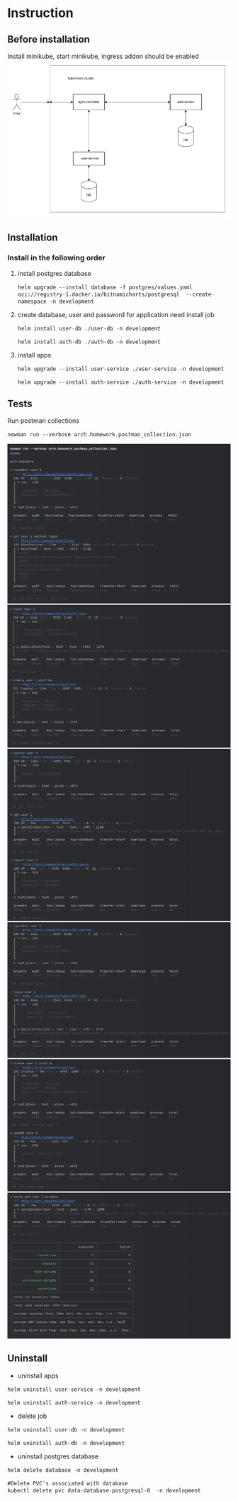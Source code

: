 # Instruction
## Before installation
Install minikube, start minikube, ingress addon should be enabled
![image](schema.png)

## Installation
### Install in the following order
1. install postgres database
    ```shell
    helm upgrade --install database -f postgres/values.yaml oci://registry-1.docker.io/bitnamicharts/postgresql  --create-namespace -n development
    ```
2. create database, user and password for application need install job
    ```shell
    helm install user-db ./user-db -n development
    ```
    ```shell
    helm install auth-db ./auth-db -n development
    ```
3. install apps
    ```shell
    helm upgrade --install user-service ./user-service -n development
    ```
    ```shell
    helm upgrade --install auth-service ./auth-service -n development
    ```
## Tests
Run postman collections 
```shell
newman run --verbose arch.homework.postman_collection.json
```
![image](test1.png)
![image](test2.png)
![image](test3.png)
![image](test4.png)
![image](test5.png)
![image](test6.png)

## Uninstall
* uninstall apps
```shell
helm uninstall user-service -n development
```
```shell
helm uninstall auth-service -n development
```
* delete job
```shell
helm uninstall user-db -n development
```
```shell
helm uninstall auth-db -n development
```
* uninstall postgres database
```shell
helm delete database -n development
```
```shell
#Delete PVC's associated with database
kubectl delete pvc data-database-postgresql-0  -n development
```
